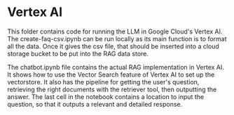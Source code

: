 # Vertex AI

This folder contains code for running the LLM in Google Cloud's Vertex AI. The create-faq-csv.ipynb can be run locally as its main function is to format all the data. Once it gives the csv file, that should be inserted into a cloud storage bucket to be put into the RAG data store.

The chatbot.ipynb file contains the actual RAG implementation in Vertex AI. It shows how to use the Vector Search feature of Vertex AI to set up the vectorstore. It also has the pipeline for getting the user's question, retrieving the right documents with the retriever tool, then outputting the answer. The last cell in the notebook contains a location to input the question, so that it outputs a relevant and detailed response.